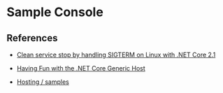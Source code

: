 # Sample Console

## References

- [Clean service stop by handling SIGTERM on Linux with .NET Core 2.1](https://dejanstojanovic.net/aspnet/2018/june/clean-service-stop-on-linux-with-net-core-21/)

- [Having Fun with the .NET Core Generic Host](https://jmezach.github.io/2017/10/29/having-fun-with-the-.net-core-generic-host/)

- [Hosting / samples](https://github.com/aspnet/Hosting/tree/38f691c09e3aae4f34be139c39ae1fb264803fd0/samples)